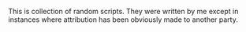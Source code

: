 This is collection of random scripts. They were written by me except in instances where attribution has been obviously made to another party.
